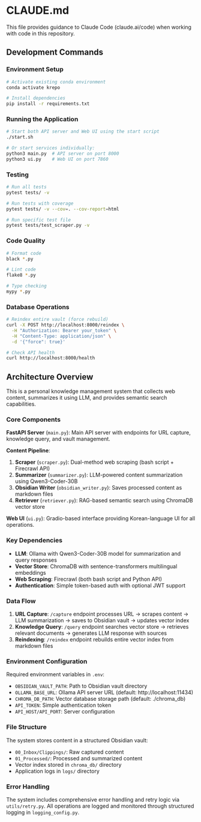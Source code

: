 # CLAUDE.md

This file provides guidance to Claude Code (claude.ai/code) when working with code in this repository.

## Development Commands

### Environment Setup
```bash
# Activate existing conda environment
conda activate krepo

# Install dependencies
pip install -r requirements.txt
```

### Running the Application
```bash
# Start both API server and Web UI using the start script
./start.sh

# Or start services individually:
python3 main.py  # API server on port 8000
python3 ui.py    # Web UI on port 7860
```

### Testing
```bash
# Run all tests
pytest tests/ -v

# Run tests with coverage
pytest tests/ -v --cov=. --cov-report=html

# Run specific test file
pytest tests/test_scraper.py -v
```

### Code Quality
```bash
# Format code
black *.py

# Lint code
flake8 *.py

# Type checking
mypy *.py
```

### Database Operations
```bash
# Reindex entire vault (force rebuild)
curl -X POST http://localhost:8000/reindex \
  -H "Authorization: Bearer your_token" \
  -H "Content-Type: application/json" \
  -d '{"force": true}'

# Check API health
curl http://localhost:8000/health
```

## Architecture Overview

This is a personal knowledge management system that collects web content, summarizes it using LLM, and provides semantic search capabilities.

### Core Components

**FastAPI Server** (`main.py`): Main API server with endpoints for URL capture, knowledge query, and vault management.

**Content Pipeline**:
1. **Scraper** (`scraper.py`): Dual-method web scraping (bash script + Firecrawl API)
2. **Summarizer** (`summarizer.py`): LLM-powered content summarization using Qwen3-Coder-30B
3. **Obsidian Writer** (`obsidian_writer.py`): Saves processed content as markdown files
4. **Retriever** (`retriever.py`): RAG-based semantic search using ChromaDB vector store

**Web UI** (`ui.py`): Gradio-based interface providing Korean-language UI for all operations.

### Key Dependencies

- **LLM**: Ollama with Qwen3-Coder-30B model for summarization and query responses
- **Vector Store**: ChromaDB with sentence-transformers multilingual embeddings
- **Web Scraping**: Firecrawl (both bash script and Python API)
- **Authentication**: Simple token-based auth with optional JWT support

### Data Flow

1. **URL Capture**: `/capture` endpoint processes URL → scrapes content → LLM summarization → saves to Obsidian vault → updates vector index
2. **Knowledge Query**: `/query` endpoint searches vector store → retrieves relevant documents → generates LLM response with sources
3. **Reindexing**: `/reindex` endpoint rebuilds entire vector index from markdown files

### Environment Configuration

Required environment variables in `.env`:
- `OBSIDIAN_VAULT_PATH`: Path to Obsidian vault directory
- `OLLAMA_BASE_URL`: Ollama API server URL (default: http://localhost:11434)
- `CHROMA_DB_PATH`: Vector database storage path (default: ./chroma_db)
- `API_TOKEN`: Simple authentication token
- `API_HOST/API_PORT`: Server configuration

### File Structure

The system stores content in a structured Obsidian vault:
- `00_Inbox/Clippings/`: Raw captured content
- `01_Processed/`: Processed and summarized content
- Vector index stored in `chroma_db/` directory
- Application logs in `logs/` directory

### Error Handling

The system includes comprehensive error handling and retry logic via `utils/retry.py`. All operations are logged and monitored through structured logging in `logging_config.py`.